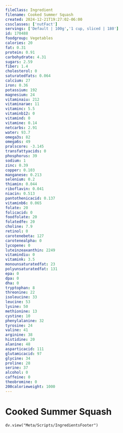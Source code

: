 ```yaml
---
fileClass: Ingredient
filename: Cooked Summer Squash
created: 2024-12-21T19:27:02-06:00
cssclasses: ['nutFact']
servings: ['Default | 100g','1 cup, sliced | 180']
id: 170488
foodgroup: Vegetables
calories: 20
fat: 0.31
protein: 0.91
carbohydrate: 4.31
sugars: 2.59
fiber: 1.4
cholesterol: 0
saturatedfats: 0.064
calcium: 27
iron: 0.36
potassium: 192
magnesium: 24
vitaminaiu: 212
vitaminarae: 11
vitaminc: 5.5
vitaminb12: 0
vitamind: 0
vitamine: 0.14
netcarbs: 2.91
water: 93.7
omega3s: 82
omega6s: 49
pralscore: -3.145
transfattyacids: 0
phosphorus: 39
sodium: 1
zinc: 0.39
copper: 0.103
manganese: 0.213
selenium: 0.2
thiamin: 0.044
riboflavin: 0.041
niacin: 0.513
pantothenicacid: 0.137
vitaminb6: 0.065
folate: 20
folicacid: 0
foodfolate: 20
folatedfe: 20
choline: 7.9
retinol: 0
carotenebeta: 127
carotenealpha: 0
lycopene: 0
luteinzeaxanthin: 2249
vitamindiu: 0
vitamink: 3.5
monounsaturatedfat: 23
polyunsaturatedfat: 131
epa: 0
dpa: 0
dha: 0
tryptophan: 8
threonine: 22
isoleucine: 33
leucine: 53
lysine: 50
methionine: 13
cystine: 10
phenylalanine: 32
tyrosine: 24
valine: 41
arginine: 38
histidine: 20
alanine: 48
asparticacid: 111
glutamicacid: 97
glycine: 34
proline: 28
serine: 37
alcohol: 0
caffeine: 0
theobromine: 0
200calorieweight: 1000
---
```


# Cooked Summer Squash

```dataviewjs
dv.view("Meta/Scripts/IngredientsFooter")
```